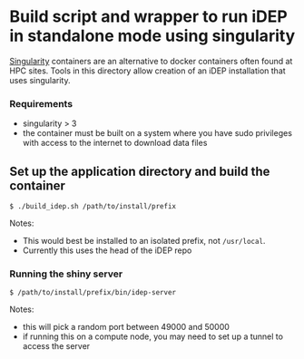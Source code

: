 # Build script and wrapper to run iDEP in standalone mode using singularity

[Singularity](https://www.sylabs.io/) containers are an alternative to docker
containers often found at HPC sites. Tools in this directory allow creation of
an iDEP installation that uses singularity.

### Requirements

- singularity > 3
- the container must be built on a system where you have sudo privileges
  with access to the internet to download data files

## Set up the application directory and build the container

```ShellSession
$ ./build_idep.sh /path/to/install/prefix
```

Notes:

- This would best be installed to an isolated prefix, not `/usr/local`.
- Currently this uses the head of the iDEP repo

### Running the shiny server

```ShellSession
$ /path/to/install/prefix/bin/idep-server
```

Notes:

- this will pick a random port between 49000 and 50000
- if running this on a compute node, you may need to set up a tunnel to access the server

